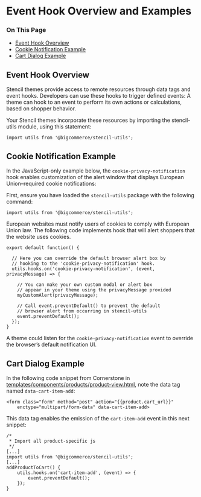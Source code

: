 <h1>Event Hook Overview and Examples</h1>

<div class="otp" id="no-index">
	<h3> On This Page </h3>
	<ul>
    <li><a href="#event_event-hook">Event Hook Overview</a></li>
    <li><a href="#event_cookie-notification">Cookie Notification Example</a></li>
    <li><a href="#event_cart-dialog">Cart Dialog Example</a></li>
	</ul>
</div>

<a href='#event_event-hook' aria-hidden='true' class='block-anchor'  id='event_event-hook'></a>

## Event Hook Overview 

Stencil themes provide access to remote resources through data tags and event hooks. Developers can use these hooks to trigger defined events: A theme can hook to an event to perform its own actions or calculations, based on shopper behavior.

Your Stencil themes incorporate these resources by importing the stencil-utils module, using this statement:

`import utils from '@bigcommerce/stencil-utils';`

<a href='#event_cookie-notification' aria-hidden='true' class='block-anchor'  id='event_cookie-notification'></a>

## Cookie Notification Example

In the JavaScript-only example below, the `cookie-privacy-notification` hook enables customization of the alert window that displays European Union–required cookie notifications:

First, ensure you have loaded the `stencil-utils` package with the following command:

`import utils from '@bigcommerce/stencil-utils';`

European websites must notify users of cookies to comply with European Union law.
The following code implements hook that will alert shoppers that the website uses cookies.

```
export default function() {

  // Here you can override the default browser alert box by
  // hooking to the 'cookie-privacy-notification' hook.
  utils.hooks.on('cookie-privacy-notification', (event, privacyMessage) => {

    // You can make your own custom modal or alert box
    // appear in your theme using the privacyMessage provided
    myCustomAlert(privacyMessage);

    // Call event.preventDefault() to prevent the default
    // browser alert from occurring in stencil-utils
    event.preventDefault();
  });
}
```

A theme could listen for the `cookie-privacy-notification` event to override the browser’s default notification UI.


<a href='#event_cart-dialog' aria-hidden='true' class='block-anchor'  id='event_cart-dialog'></a>

## Cart Dialog Example

In the following code snippet from Cornerstone in [templates/components/products/product-view.html](https://github.com/bigcommerce/cornerstone/blob/master/templates/components/products/product-view.html), note the data tag named `data‑cart‑item‑add`:

```
<form class="form" method="post" action="{{product.cart_url}}"
    enctype="multipart/form-data" data-cart-item-add>
```

This data tag enables the emission of the `cart‑item‑add` event in this next snippet:

```
/*  
 * Import all product-specific js 
 */
[...]
import utils from '@bigcommerce/stencil-utils';
[...]
addProductToCart() {
    utils.hooks.on('cart-item-add', (event) => {
        event.preventDefault();
    });
}
```


